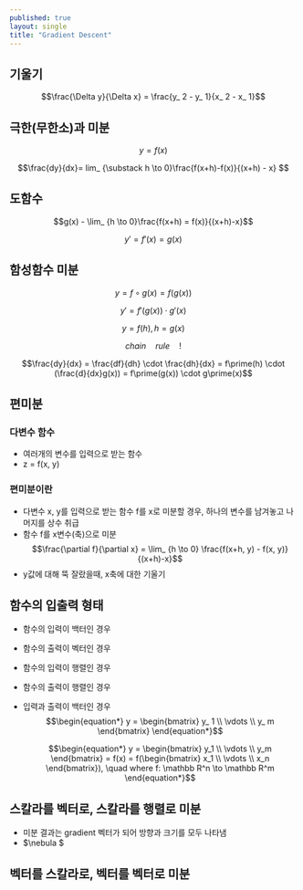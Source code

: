 ```yaml
---
published: true
layout: single
title: "Gradient Descent"
---
```


## 기울기
$$\frac{\Delta y}{\Delta x} = \frac{y_ 2 - y_ 1}{x_ 2 - x_ 1}$$

## 극한(무한소)과 미분
$$y = f(x)$$   

$$\frac{dy}{dx}= lim_ {\substack h \to 0}\frac{f(x+h)-f(x)}{(x+h) - x} $$

## 도함수
$$g(x) - \lim_ {h \to 0}\frac{f(x+h) = f(x)}{(x+h)-x}$$   

$$y\prime = f\prime(x) = g(x)$$

## 함성함수 미분
$$y = f \circ g(x) = f(g(x))$$   

$$y\prime = f\prime(g(x)) \cdot g\prime(x)$$   

$$y = f(h), h = g(x)$$   

$$chain \quad rule \quad!$$   

$$\frac{dy}{dx} = \frac{df}{dh} \cdot \frac{dh}{dx} = f\prime(h) \cdot (\frac{d}{dx}g(x)) = f\prime(g(x)) \cdot g\prime(x)$$

## 편미분
### 다변수 함수
* 여러개의 변수를 입력으로 받는 함수
* z = f(x, y)
### 편미분이란
* 다변수 x, y를 입력으로 받는 함수 f를 x로 미분할 경우, 하나의 변수를 남겨놓고 나머지를 상수 취급
* 함수 f를 x변수(축)으로 미분
$$\frac{\partial f}{\partial x} = \lim_ {h \to 0} \frac{f(x+h, y) - f(x, y)}{(x+h)-x}$$
* y값에 대해 뚝 잘랐을때, x축에 대한 기울기

## 함수의 입출력 형태
* 함수의 입력이 백터인 경우
* 함수의 출력이 벡터인 경우
* 함수의 입력이 행렬인 경우
* 함수의 출력이 행렬인 경우
* 입력과 출력이 백터인 경우
$$\begin{equation*}
  y = 
  \begin{bmatrix} 
  y_ 1 \\
  \vdots \\
  y_ m
  \end{bmatrix} 
\end{equation*}$$

  $$\begin{equation*} y = \begin{bmatrix} y_1 \\ \vdots \\  y_m \end{bmatrix} = f(x) = f(\begin{bmatrix} x_1 \\ \vdots \\ x_n \end{bmatrix}), \quad where f: \mathbb R^n \to \mathbb R^m \end{equation*}$$

## 스칼라를 벡터로, 스칼라를 행렬로 미분
 * 미분 결과는 gradient 벡터가 되어 방향과 크기를 모두 나타냄
 * $\nebula $

## 벡터를 스칼라로, 벡터를 벡터로 미분

